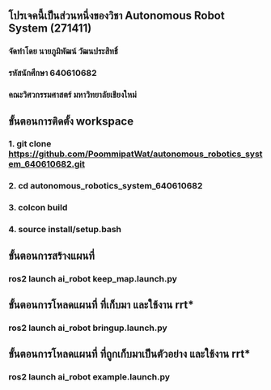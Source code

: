 ## โปรเจคนี้เป็นส่วนหนึ่งของวิชา Autonomous Robot System (271411)
### จัดทำโดย นายภูมิพัฒน์ วัฒนประสิทธิ์
### รหัสนักศึกษา 640610682
### คณะวิศวกรรมศาสตร์ มหาวิทยาลัยเชียงใหม่

## ขั้นตอนการติดตั้ง workspace
### 1. git clone https://github.com/PoommipatWat/autonomous_robotics_system_640610682.git
### 2. cd autonomous_robotics_system_640610682
### 3. colcon build
### 4. source install/setup.bash

## ขั้นตอนการสร้างแผนที่
### ros2 launch ai_robot keep_map.launch.py

## ขั้นตอนการโหลดแผนที่ ที่เก็บมา และใช้งาน rrt*
### ros2 launch ai_robot bringup.launch.py

## ขั้นตอนการโหลดแผนที่ ที่ถูกเก็บมาเป็นตัวอย่าง และใช้งาน rrt*
### ros2 launch ai_robot example.launch.py